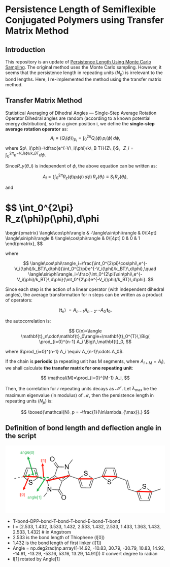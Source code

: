 # Persistence Length of Semiflexible Conjugated Polymers using Transfer Matrix Method

## Introduction

This repository is an update of [Persistence Length Using Monte Carlo Sampling](https://github.com/Swordshinehjy/DFT_persistence_length_Monte_Carlo_sampling). The original method uses the Monte Carlo sampling. However, it seems that the persistence length in repeating units ($N_p$) is irrelevant to the bond lengths. Here, I re-implemented the method using the transfer matrix method.
## Transfer Matrix Method
Statistical Averaging of Dihedral Angles — Single-Step Average Rotation Operator
Dihedral angles are random (according to a known potential energy distribution), so for a given position i, we define the **single-step average rotation operator** as:
$$
A_i \equiv \langle Q_i(\phi)\rangle_{p_i} = \int_0^{2\pi} Q_i(\phi)\,p_i(\phi)\,d\phi,
$$
where $p\_i(\phi)=\dfrac{e^{-V\_i(\phi)/k\_B T}}{Z\_i}$，$Z\_i= \int_0^{2\pi}e^{-V\_i(\phi)/k\_B T}d\phi$.

Since$R\_y(\theta\_i)$ is independent of $\phi$, the above equation can be written as:

$$
A_i = \bigg(\int_0^{2\pi} R_z(\phi)p_i(\phi)\,d\phi\bigg)\,R_y(\theta_i) \equiv S_i\,R_y(\theta_i),
$$

and

$$
\int_0^{2\pi} R_z(\phi)p(\phi)\,d\phi
=
\begin{pmatrix}
\langle\cos\phi\rangle & -\langle\sin\phi\rangle & 0\\[4pt]
\langle\sin\phi\rangle & \langle\cos\phi\rangle & 0\\[4pt]
0 & 0 & 1
\end{pmatrix},
$$

where

$$
\langle\cos\phi\rangle_i=\frac{\int_0^{2\pi}\cos\phi\,e^{-V_i(\phi)/k_BT}\,d\phi}{\int_0^{2\pi}e^{-V_i(\phi)/k_BT}\,d\phi},\quad
\langle\sin\phi\rangle_i=\frac{\int_0^{2\pi}\sin\phi\,e^{-V_i(\phi)/k_BT}\,d\phi}{\int_0^{2\pi}e^{-V_i(\phi)/k_BT}\,d\phi}.
$$

Since each step is the action of a linear operator (with independent dihedral angles), the average transformation for n steps can be written as a product of operators:

$$
\langle \mathbf{t}_n\rangle\ = A_{n-1}A_{n-2}\cdots A_0 \,\mathbf{t}_0.
$$

the autocorrelation is:

$$
C(n)=\langle \mathbf{t}_n\cdot\mathbf{t}_0\rangle=\mathbf{t}_0^{T}\,\Big( \prod_{i=0}^{n-1} A_i \Big)\,\mathbf{t}_0,
$$

where $\prod_{i=0}^{n-1} A_i \equiv A_{n-1}\cdots A_0$.

If the chain is **periodic** (a repeating unit has M segments, where $A_{i+M}=A_i$), we shall calculate **the transfer matrix for one repeating unit**:


  $$
  \mathcal{M}=\prod_{i=0}^{M-1} A_i,
  $$

Then, the correlation for $r$ repeating units decays as $\mathcal{M}^r$. Let $\lambda_{\max}$ be the maximum eigenvalue (in modulus) of $\mathcal{M}$, then the persistence length in repeating units ($N_p$) is:

  $$
  \boxed{\mathcal{N}_p = -\frac{1}{\ln\lambda_{\max}}.}
  $$

## Definition of bond length and deflection angle in the script
![definition](definition.png)
*   T-bond-DPP-bond-T-bond-T-bond-E-bond-T-bond
*   l = [2.533, 1.432, 3.533, 1.432, 2.533, 1.432, 2.533, 1.433, 1.363, 1.433, 2.533, 1.432] # in Angstrom
*   2.533 is the bond length of Thiophene (l[0])
*   1.432 is the bond length of first linker (l[1])
*   Angle = np.deg2rad(np.array([-14.92, -10.83, 30.79, -30.79, 10.83, 14.92, -14.91, -13.29, -53.16, 53.16, 13.29, 14.91])) # convert degree to radian
*   l[1] rotated by Angle[1]